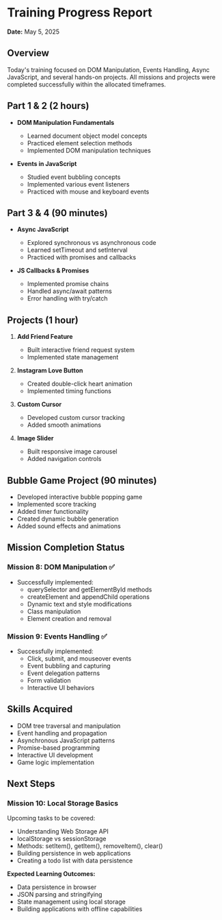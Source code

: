 # Training Progress Report
**Date:** May 5, 2025  

## Overview
Today's training focused on DOM Manipulation, Events Handling, Async JavaScript, and several hands-on projects. All missions and projects were completed successfully within the allocated timeframes.

## Part 1 & 2 (2 hours)
- **DOM Manipulation Fundamentals**
  - Learned document object model concepts
  - Practiced element selection methods
  - Implemented DOM manipulation techniques
  
- **Events in JavaScript** 
  - Studied event bubbling concepts
  - Implemented various event listeners
  - Practiced with mouse and keyboard events

## Part 3 & 4 (90 minutes)
- **Async JavaScript**
  - Explored synchronous vs asynchronous code
  - Learned setTimeout and setInterval
  - Practiced with promises and callbacks

- **JS Callbacks & Promises**
  - Implemented promise chains
  - Handled async/await patterns
  - Error handling with try/catch

## Projects (1 hour)
1. **Add Friend Feature**
   - Built interactive friend request system
   - Implemented state management

2. **Instagram Love Button**
   - Created double-click heart animation
   - Implemented timing functions

3. **Custom Cursor**
   - Developed custom cursor tracking
   - Added smooth animations

4. **Image Slider**
   - Built responsive image carousel
   - Added navigation controls

## Bubble Game Project (90 minutes)
- Developed interactive bubble popping game
- Implemented score tracking
- Added timer functionality
- Created dynamic bubble generation
- Added sound effects and animations

## Mission Completion Status

### Mission 8: DOM Manipulation ✅
- Successfully implemented:
  - querySelector and getElementById methods
  - createElement and appendChild operations
  - Dynamic text and style modifications
  - Class manipulation
  - Element creation and removal

### Mission 9: Events Handling ✅
- Successfully implemented:
  - Click, submit, and mouseover events
  - Event bubbling and capturing
  - Event delegation patterns
  - Form validation
  - Interactive UI behaviors

## Skills Acquired
- DOM tree traversal and manipulation
- Event handling and propagation
- Asynchronous JavaScript patterns
- Promise-based programming
- Interactive UI development
- Game logic implementation

## Next Steps

### Mission 10: Local Storage Basics
Upcoming tasks to be covered:
- Understanding Web Storage API
- localStorage vs sessionStorage
- Methods: setItem(), getItem(), removeItem(), clear()
- Building persistence in web applications
- Creating a todo list with data persistence

**Expected Learning Outcomes:**
- Data persistence in browser
- JSON parsing and stringifying
- State management using local storage
- Building applications with offline capabilities